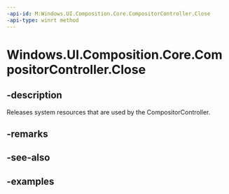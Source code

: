 ```yaml
---
-api-id: M:Windows.UI.Composition.Core.CompositorController.Close
-api-type: winrt method
---
```


<!-- Method syntax.
public void CompositorController.Close()
-->

# Windows.UI.Composition.Core.CompositorController.Close

## -description

Releases system resources that are used by the CompositorController.



## -remarks

## -see-also

## -examples

